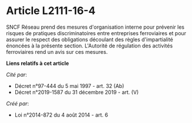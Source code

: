 # Article L2111-16-4

SNCF Réseau prend des mesures d'organisation interne pour prévenir les risques de pratiques discriminatoires entre
entreprises ferroviaires et pour assurer le respect des obligations découlant des règles d'impartialité énoncées à la
présente section. L'Autorité de régulation des activités ferroviaires rend un avis sur ces mesures.

**Liens relatifs à cet article**

_Cité par_:

  - Décret n°97-444 du 5 mai 1997 - art. 32 (Ab)
  - Décret n°2019-1587 du 31 décembre 2019 - art. (V)

_Créé par_:

  - Loi n°2014-872 du 4 août 2014 - art. 6

